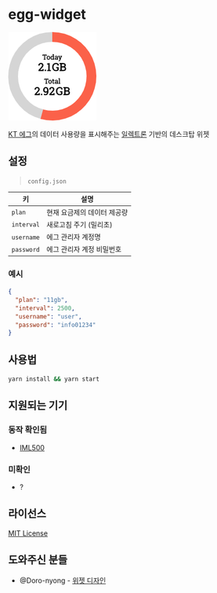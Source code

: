 # egg-widget

![screenshot](screenshot.png)

[KT 에그](http://www.infomark.co.kr)의 데이터 사용량을 표시해주는 [일렉트론](https://electronjs.org/) 기반의 데스크탑 위젯

## 설정

> `config.json`

| 키 | 설명 |
| -- | --- |
| `plan` | 현재 요금제의 데이터 제공량 |
| `interval` | 새로고침 주기 (밀리초) |
| `username` | 에그 관리자 계정명 |
| `password` | 에그 관리자 계정 비밀번호 |

### 예시

```json
{
  "plan": "11gb",
  "interval": 2500,
  "username": "user",
  "password": "info01234"
}
```

## 사용법

```bash
yarn install && yarn start
```

## 지원되는 기기

### 동작 확인됨

- [IML500](http://www.infomark.co.kr/shop/item.php?it_id=1499042001)

### 미확인

- ?

## 라이선스

[MIT License](LICENSE)

## 도와주신 분들
* @Doro-nyong - [위젯 디자인](https://twitter.com/dnpfcltmdnjsdid/status/1083828614355767296)